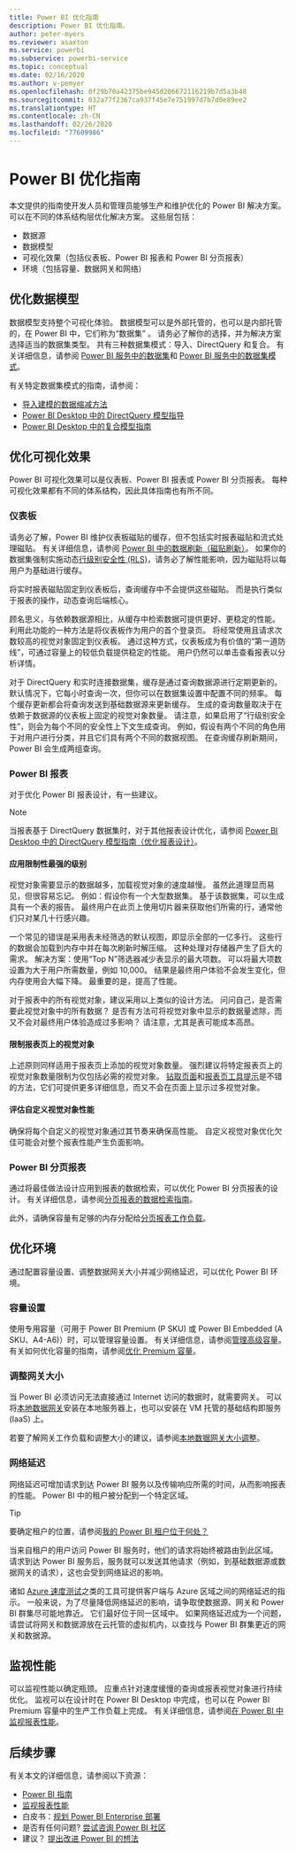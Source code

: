 ```yaml
---
title: Power BI 优化指南
description: Power BI 优化指南。
author: peter-myers
ms.reviewer: asaxton
ms.service: powerbi
ms.subservice: powerbi-service
ms.topic: conceptual
ms.date: 02/16/2020
ms.author: v-pemyer
ms.openlocfilehash: 0f29b70a42375be945d206672116219b7d5a3b48
ms.sourcegitcommit: 032a77f2367ca937f45e7e751997d7b7d0e89ee2
ms.translationtype: HT
ms.contentlocale: zh-CN
ms.lasthandoff: 02/26/2020
ms.locfileid: "77609986"
---
```

# <a name="optimization-guide-for-power-bi"></a>Power BI 优化指南

本文提供的指南使开发人员和管理员能够生产和维护优化的 Power BI 解决方案。 可以在不同的体系结构层优化解决方案。 这些层包括：

- 数据源
- 数据模型
- 可视化效果（包括仪表板、Power BI 报表和 Power BI 分页报表）
- 环境（包括容量、数据网关和网络）

## <a name="optimizing-the-data-model"></a>优化数据模型

数据模型支持整个可视化体验。 数据模型可以是外部托管的，也可以是内部托管的，在 Power BI 中，它们称为“数据集”  。 请务必了解你的选择，并为解决方案选择适当的数据集类型。 共有三种数据集模式：导入、DirectQuery 和复合。 有关详细信息，请参阅 [Power BI 服务中的数据集](../service-datasets-understand.md)和 [Power BI 服务中的数据集模式](../service-dataset-modes-understand.md)。

有关特定数据集模式的指南，请参阅：

- [导入建模的数据缩减方法](import-modeling-data-reduction.md)
- [Power BI Desktop 中的 DirectQuery 模型指导](directquery-model-guidance.md)
- [Power BI Desktop 中的复合模型指南](composite-model-guidance.md)

## <a name="optimizing-visualizations"></a>优化可视化效果

Power BI 可视化效果可以是仪表板、Power BI 报表或 Power BI 分页报表。 每种可视化效果都有不同的体系结构，因此具体指南也有所不同。 

### <a name="dashboards"></a>仪表板

请务必了解，Power BI 维护仪表板磁贴的缓存，但不包括实时报表磁贴和流式处理磁贴。 有关详细信息，请参阅 [Power BI 中的数据刷新（磁贴刷新）](../refresh-data.md#tile-refresh)。 如果你的数据集强制实施动态[行级别安全性 (RLS)](../service-admin-rls.md)，请务必了解性能影响，因为磁贴将以每用户为基础进行缓存。

将实时报表磁贴固定到仪表板后，查询缓存中不会提供这些磁贴。 而是执行类似于报表的操作，动态查询后端核心。

顾名思义，与依赖数据源相比，从缓存中检索数据可提供更好、更稳定的性能。 利用此功能的一种方法是将仪表板作为用户的首个登录页。 将经常使用且请求次数较高的视觉对象固定到仪表板。 通过这种方式，仪表板成为有价值的“第一道防线”，可通过容量上的较低负载提供稳定的性能。 用户仍然可以单击查看报表以分析详情。

对于 DirectQuery 和实时连接数据集，缓存是通过查询数据源进行定期更新的。 默认情况下，它每小时查询一次，但你可以在数据集设置中配置不同的频率。 每个缓存更新都会将查询发送到基础数据源来更新缓存。 生成的查询数量取决于在依赖于数据源的仪表板上固定的视觉对象数量。 请注意，如果启用了“行级别安全性”，则会为每个不同的安全性上下文生成查询。 例如，假设有两个不同的角色用于对用户进行分类，并且它们具有两个不同的数据视图。 在查询缓存刷新期间，Power BI 会生成两组查询。

### <a name="power-bi-reports"></a>Power BI 报表

对于优化 Power BI 报表设计，有一些建议。

> [!NOTE]
> 当报表基于 DirectQuery 数据集时，对于其他报表设计优化，请参阅 [Power BI Desktop 中的 DirectQuery 模型指南（优化报表设计）](directquery-model-guidance.md#optimize-report-designs)。

#### <a name="apply-the-most-restrictive-filters"></a>应用限制性最强的级别

视觉对象需要显示的数据越多，加载视觉对象的速度越慢。 虽然此道理显而易见，但很容易忘记。 例如：假设你有一个大型数据集。 基于该数据集，可以生成具有一个表的报告。 最终用户在此页上使用切片器来获取他们所需的行，通常他们只对某几十行感兴趣。

一个常见的错误是采用表未经筛选的默认视图，即显示全部的一亿多行。 这些行的数据会加载到内存中并在每次刷新时解压缩。 这种处理对存储器产生了巨大的需求。 解决方案：使用“Top N”筛选器减少表显示的最大项数。 可以将最大项数设置为大于用户所需数量，例如 10,000。 结果是最终用户体验不会发生变化，但内存使用会大幅下降。 最重要的是，提高了性能。

对于报表中的所有视觉对象，建议采用以上类似的设计方法。 问问自己，是否需要此视觉对象中的所有数据？ 是否有方法可将视觉对象中显示的数据量滤除，而又不会对最终用户体验造成过多影响？ 请注意，尤其是表可能成本高昂。

#### <a name="limit-visuals-on-report-pages"></a>限制报表页上的视觉对象

上述原则同样适用于报表页上添加的视觉对象数量。 强烈建议将特定报表页上的视觉对象数量限制为仅包括必需的视觉对象。 [钻取页面](report-drillthrough.md)和[报表页工具提示](report-page-tooltips.md)是不错的方法，它们可提供更多详细信息，而又不会在页面上显示过多视觉对象。

#### <a name="evaluate-custom-visual-performance"></a>评估自定义视觉对象性能

确保将每个自定义的视觉对象通过其节奏来确保高性能。 自定义视觉对象优化欠佳可能会对整个报表性能产生负面影响。

### <a name="power-bi-paginated-reports"></a>Power BI 分页报表

通过将最佳做法设计应用到报表的数据检索，可以优化 Power BI 分页报表的设计。 有关详细信息，请参阅[分页报表的数据检索指南](report-paginated-data-retrieval.md)。

此外，请确保容量有足够的内存分配给[分页报表工作负载](../service-admin-premium-workloads.md#paginated-reports)。

## <a name="optimizing-the-environment"></a>优化环境

通过配置容量设置、调整数据网关大小并减少网络延迟，可以优化 Power BI 环境。

### <a name="capacity-settings"></a>容量设置

使用专用容量（可用于 Power BI Premium (P SKU) 或 Power BI Embedded (A SKU、A4-A6)）时，可以管理容量设置。 有关详细信息，请参阅[管理高级容量](../service-premium-capacity-manage.md)。 有关如何优化容量的指南，请参阅[优化 Premium 容量](../service-premium-capacity-optimize.md)。

### <a name="gateway-sizing"></a>调整网关大小

当 Power BI 必须访问无法直接通过 Internet 访问的数据时，就需要网关。 可以将[本地数据网关](../service-gateway-onprem.md)安装在本地服务器上，也可以安装在 VM 托管的基础结构即服务 (IaaS) 上。

若要了解网关工作负载和调整大小的建议，请参阅[本地数据网关大小调整](gateway-onprem-sizing.md)。

### <a name="network-latency"></a>网络延迟

网络延迟可增加请求到达 Power BI 服务以及传输响应所需的时间，从而影响报表的性能。 Power BI 中的租户被分配到一个特定区域。

> [!TIP]
> 要确定租户的位置，请参阅[我的 Power BI 租户位于何处？](../service-admin-where-is-my-tenant-located.md)

当来自租户的用户访问 Power BI 服务时，他们的请求将始终被路由到此区域。 请求到达 Power BI 服务后，服务就可以发送其他请求（例如，到基础数据源或数据网关的请求），这也会受到网络延迟的影响。

诸如 [Azure 速度测试](https://azurespeedtest.azurewebsites.net/)之类的工具可提供客户端与 Azure 区域之间的网络延迟的指示。 一般来说，为了尽量降低网络延迟的影响，请争取使数据源、网关和 Power BI 群集尽可能地靠近。 它们最好位于同一区域中。 如果网络延迟成为一个问题，请尝试将网关和数据源放在云托管的虚拟机内，以查找与 Power BI 群集更近的网关和数据源。

## <a name="monitoring-performance"></a>监视性能

可以监视性能以确定瓶颈。 应重点针对速度缓慢的查询或报表视觉对象进行持续优化。 监视可以在设计时在 Power BI Desktop 中完成，也可以在 Power BI Premium 容量中的生产工作负载上完成。 有关详细信息，请参阅[在 Power BI 中监视报表性能](monitor-report-performance.md)。

## <a name="next-steps"></a>后续步骤

有关本文的详细信息，请参阅以下资源：

- [Power BI 指南](index.yml)
- [监视报表性能](monitor-report-performance.md)
- 白皮书：[规划 Power BI Enterprise 部署](https://go.microsoft.com/fwlink/?linkid=2057861)
- 是否有任何问题? [尝试咨询 Power BI 社区](https://community.powerbi.com/)
- 建议？ [提出改进 Power BI 的想法](https://ideas.powerbi.com/)
